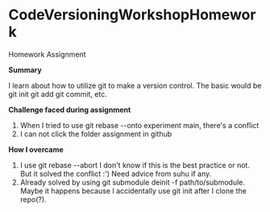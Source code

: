 # CodeVersioningWorkshopHomework
Homework Assignment

**Summary**

I learn about how to utilize git to make a version control.
The basic would be 
git init
git add
git commit, etc.

**Challenge faced during assignment**

1. When I tried to use git rebase --onto experiment main, there's a conflict
2. I can not click the folder assignment in github

**How I overcame**

1. I use git rebase --abort
I don't know if this is the best practice or not. But it solved the conflict :')
Need advice from suhu if any.
2. Already solved by using git submodule deinit -f path/to/submodule. Maybe it happens because I accidentally use git init after I clone the repo(?).
